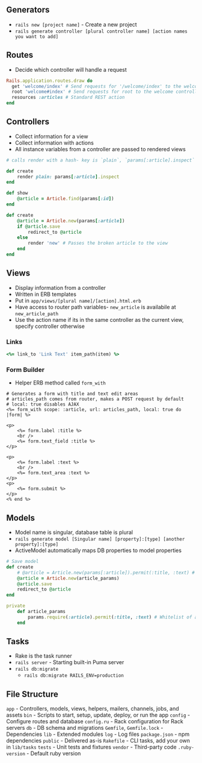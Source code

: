 ## Generators

* `rails new [project name]` - Create a new project
* `rails generate controller [plural controller name] [action names you want to add]`

## Routes

* Decide which controller will handle a request

```ruby
Rails.application.routes.draw do
  get 'welcome/index' # Send requests for '/welcome/index' to the welcome controller's index action
  root 'welcome#index' # Send requests for root to the welcome controller's index action
  resources :articles # Standard REST action
end
```

## Controllers

* Collect information for a view
* Collect information with actions
* All instance variables from a controller are passed to rendered views

```ruby
# calls render with a hash- key is `plain`, `params[:article].inspect` are the article parameters from the form

def create
    render plain: params[:article].inspect
end
```

```ruby
def show
    @article = Article.find(params[:id])
end

def create
    @article = Article.new(params[:article])
    if @article.save
        redirect_to @article
    else
        render 'new' # Passes the broken article to the view
    end
end
```

## Views

* Display information from a controller
* Written in ERB templates
* Put in `app/views/[plural name]/[action].html.erb`
* Have access to router path variables- `new_article` is availabile at `new_article_path`
* Use the action name if its in the same controller as the current view, specify controller otherwise

### Links

```ruby
<%= link_to 'Link Text' item_path(item) %>
```

### Form Builder

* Helper ERB method called `form_with`

```erb
# Generates a form with title and text edit areas
# articles_path comes from router, makes a POST request by default
# local: true disables AJAX
<%= form_with scope: :article, url: articles_path, local: true do |form| %>

<p>
    <%= form.label :title %>
    <br />
    <%= form.text_field :title %>
</p>

<p>
    <%= form.label :text %>
    <br />
    <%= form.text_area :text %>
</p>
<p>
    <%= form.submit %>
</p>
<% end %>
```

## Models

* Model name is singular, database table is plural
* `rails generate model [Singular name] [property]:[type] [another property]:[type]`
* ActiveModel automatically maps DB properties to model properties

```ruby
# Save model
def create
    # @article = Article.new(params[:article]).permit(:title, :text) # Article refers to the class
    @article = Article.new(article_params)
    @article.save
    redirect_to @article
end

private
    def article_params
        params.require(:article).permit(:title, :text) # Whitelist of allowed properties
    end
```

## Tasks

* Rake is the task runner
* `rails server` - Starting built-in Puma server
* `rails db:migrate`
    * `rails db:migrate RAILS_ENV=production`

## File Structure

`app` - Controllers, models, views, helpers, mailers, channels, jobs, and assets
`bin` - Scripts to start, setup, update, deploy, or run the app
`config` - Configure routes and database
`config.ru` - Rack configuration for Rack servers
`db` - DB schema and migrations
`Gemfile`, `Gemfile.lock` - Dependencies
`lib` - Extended modules
`log` - Log files
`package.json` - npm dependencies
`public` - Delivered as-is
`Rakefile` - CLI tasks, add your own in `lib/tasks`
`tests` - Unit tests and fixtures
`vendor` - Third-party code
`.ruby-version` - Default ruby version
